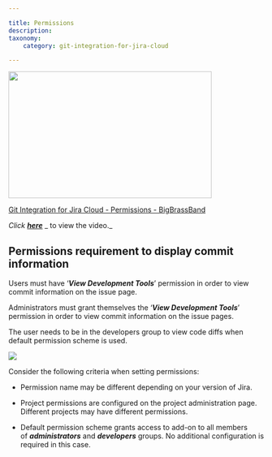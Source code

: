 ```yaml
---

title: Permissions
description:
taxonomy:
    category: git-integration-for-jira-cloud

---
```


<p><a href="https://bigbrassband.wistia.com/medias/21vd3arsj6?wvideo=21vd3arsj6"><img src="https://embed-ssl.wistia.com/deliveries/e02752d1bb406d091a57caf57e0f2a9103bc20bd.jpg?image_play_button_size=2x&amp;image_crop_resized=960x600&amp;image_play_button=1&amp;image_play_button_color=54bbffe0" width="400" height="250" style="width: 400px; height: 250px;"></a></p><p><a href="https://bigbrassband.wistia.com/medias/21vd3arsj6?wvideo=21vd3arsj6">Git Integration for Jira Cloud - Permissions - BigBrassBand</a></p>


_Click_ [_**here**_](https://bigbrassband.wistia.com/medias/21vd3arsj6) _ to view the video._

## Permissions requirement to display commit information

Users must have ‘_**View Development Tools**_’ permission in order to view commit information on the issue page.

Administrators must grant themselves the ‘_**View Development Tools**_’ permission in order to view commit information on the issue pages.


The user needs to be in the developers group to view code diffs when default permission scheme is used.

![](https://bigbrassband.atlassian.net/wiki/download/thumbnails/405962836/view-dev-tools-project-acl(c).png?version=1&modificationDate=1585811271845&cacheVersion=1&api=v2&width=680&height=361)


Consider the following criteria when setting permissions:

*   Permission name may be different depending on your version of Jira.

*   Project permissions are configured on the project administration page. Different projects may have different permissions.

*   Default permission scheme grants access to add-on to all members of _**administrators**_ and _**developers**_ groups. No additional configuration is required in this case.

